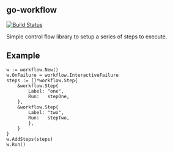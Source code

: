 go-workflow
-----------

[![Build Status](https://travis-ci.org/colegleason/go-workflow.svg?branch=master)](https://travis-ci.org/coreos/go-workflow)

Simple control flow library to setup a series of steps to execute.

Example
-------

```
w := workflow.New()
w.OnFailure = workflow.InteractiveFailure
steps := []*workflow.Step{
	&workflow.Step{
		Label: "one",
		Run:   stepOne,
	},
	&workflow.Step{
		Label: "two",
		Run:   stepTwo,
		},
	}
}
w.AddSteps(steps)
w.Run()
```
